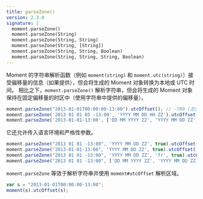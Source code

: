 ```yaml
---
title: parseZone()
version: 2.3.0
signature: |
  moment.parseZone()
  moment.parseZone(String)
  moment.parseZone(String, String)
  moment.parseZone(String, [String])
  moment.parseZone(String, String, Boolean)
  moment.parseZone(String, String, String, Boolean)
---
```


Moment 的字符串解析函数（例如 `moment(string)` 和 `moment.utc(string)`）接受偏移量的信息（如果提供），但会将生成的 Moment 对象转换为本地或 UTC 时间。
相比之下，`moment.parseZone()` 解析字符串，但会将生成的 Moment 对象保持在固定偏移量的时区中（使用字符串中提供的偏移量）。

```javascript
moment.parseZone("2013-01-01T00:00:00-13:00").utcOffset(); // -780 (总分钟数 "-13:00")
moment.parseZone('2013 01 01 05 -13:00', 'YYYY MM DD HH ZZ').utcOffset(); // -780  (总分钟数 "-13:00")
moment.parseZone('2013-01-01-13:00', ['DD MM YYYY ZZ', 'YYYY MM DD ZZ']).utcOffset(); // -780  (总分钟数 "-13:00");
```

它还允许传入语言环境和严格性参数。

```javascript
moment.parseZone("2013 01 01 -13:00", 'YYYY MM DD ZZ', true).utcOffset(); // -780  (总分钟数 "-13:00")
moment.parseZone("2013-01-01-13:00", 'YYYY MM DD ZZ', true).utcOffset(); // NaN (未通过严格性检查)
moment.parseZone("2013 01 01 -13:00", 'YYYY MM DD ZZ', 'fr', true).utcOffset(); // -780 (带有语言环境和严格性参数)
moment.parseZone("2013 01 01 -13:00", ['DD MM YYYY ZZ', 'YYYY MM DD ZZ'], 'fr', true).utcOffset(); // -780 (带有语言环境和严格性参数以及格式的数组)
```

`moment.parseZone` 等效于解析字符串并使用 `moment#utcOffset` 解析区域。

```javascript
var s = "2013-01-01T00:00:00-13:00";
moment(s).utcOffset(s);
```
